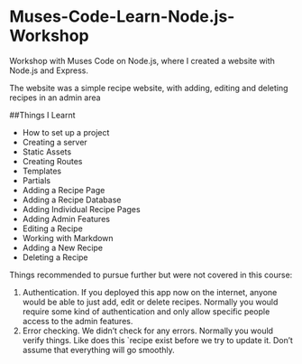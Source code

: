 # Muses-Code-Learn-Node.js-Workshop
Workshop with Muses Code on Node.js,  where I created a website with Node.js and Express.

The website was a simple recipe website, with adding, editing and deleting recipes in an admin area

##Things I Learnt

* How to set up a project
* Creating a server
* Static Assets
* Creating Routes
* Templates
* Partials
* Adding a Recipe Page
* Adding a Recipe Database
* Adding Individual Recipe Pages
* Adding Admin Features
* Editing a Recipe
* Working with Markdown
* Adding a New Recipe
* Deleting a Recipe

Things recommended to pursue further but were not covered in this course:

1. Authentication. If you deployed this app now on the internet, anyone would be able to just add, edit or delete recipes. Normally you would require some kind of authentication and only allow specific people access to the admin features.
2. Error checking. We didn’t check for any errors. Normally you would verify things. Like does this `recipe exist before we try to update it. Don’t assume that everything will go smoothly.

